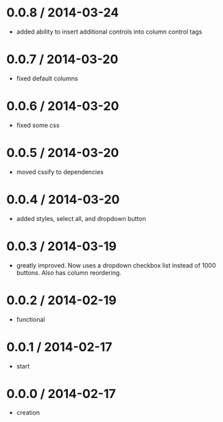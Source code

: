 

0.0.8 / 2014-03-24
===================
  - added ability to insert additional controls into column control tags

0.0.7 / 2014-03-20
===================
  - fixed default columns


0.0.6 / 2014-03-20
===================
  - fixed some css

0.0.5 / 2014-03-20
===================
  - moved cssify to dependencies


0.0.4 / 2014-03-20
===================
  - added styles, select all, and dropdown button

0.0.3 / 2014-03-19
===================
  - greatly improved. Now uses a dropdown checkbox list instead of 1000 buttons. Also has column reordering.

0.0.2 / 2014-02-19
===================
  - functional

0.0.1 / 2014-02-17
===================
  - start

0.0.0 / 2014-02-17
===================
  - creation

